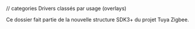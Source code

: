 // categories
Drivers classés par usage (overlays)

Ce dossier fait partie de la nouvelle structure SDK3+ du projet Tuya Zigbee.
